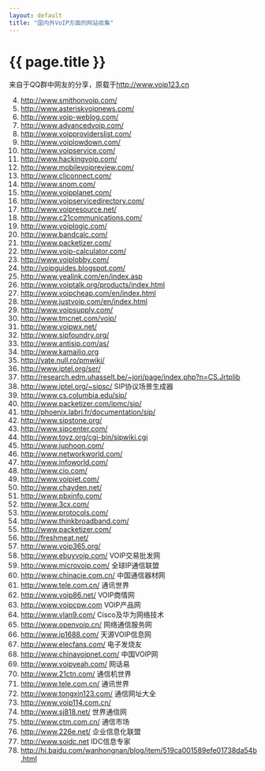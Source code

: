 ```yaml
---
layout: default
title: "国内外VoIP方面的网站收集"
---
```


# {{ page.title }}

来自于QQ群中网友的分享，原载于<http://www.voip123.cn>




004. <http://www.smithonvoip.com/>
005. <http://www.asteriskvoipnews.com/>
006. <http://www.voip-weblog.com/>
007. <http://www.advancedvoip.com/>
008. <http://www.voipproviderslist.com/>
009. <http://www.voiplowdown.com/>
010. <http://www.voipservice.com/>
011. <http://www.hackingvoip.com/>
012. <http://www.mobilevoipreview.com/>
013. <http://www.cliconnect.com/>
014. <http://www.snom.com/>
015. <http://www.voipplanet.com/>
016. <http://www.voipservicedirectory.com/>
017. <http://www.voipresource.net/>
018. <http://www.c21communications.com/>
021. <http://www.voiplogic.com/>
022. <http://www.bandcalc.com/>
023. <http://www.packetizer.com/>
024. <http://www.voip-calculator.com/>
025. <http://www.voiplobby.com/>
027. <http://voipguides.blogspot.com/>
028. <http://www.yealink.com/en/index.asp>
031. <http://www.voiptalk.org/products/index.html>
032. <http://www.voipcheap.com/en/index.html>
034. <http://www.justvoip.com/en/index.html>
035. <http://www.voipsupply.com/>
036. <http://www.tmcnet.com/voip/>
038. <http://www.voipwx.net/>
046. <http://www.sipfoundry.org/>
048. <http://www.antisip.com/as/>
049. <http://www.kamailio.org>
058. <http://yate.null.ro/pmwiki/>
059. <http://www.iptel.org/ser/>
061. <http://research.edm.uhasselt.be/~jori/page/index.php?n=CS.Jrtplib>
062. <http://www.iptel.org/~sipsc/> SIP协议场景生成器
063. <http://www.cs.columbia.edu/sip/>
065. <http://www.packetizer.com/ipmc/sip/>
066. <http://phoenix.labri.fr/documentation/sip/>
067. <http://www.sipstone.org/>
068. <http://www.sipcenter.com/>
070. <http://www.toyz.org/cgi-bin/sipwiki.cgi>
071. <http://www.juphoon.com/>
072. <http://www.networkworld.com/>
073. <http://www.infoworld.com/>
074. <http://www.cio.com/>
076. <http://www.voipjet.com/>
077. <http://www.chayden.net/>
078. <http://www.pbxinfo.com/>
079. <http://www.3cx.com/>
080. <http://www.protocols.com/>
081. <http://www.thinkbroadband.com/>
082. <http://www.packetizer.com/>
087. <http://freshmeat.net/>
090. <http://www.voip365.org/>
004. <http://www.ebuyvoip.com/>     VOIP交易批发网
005. <http://www.microvoip.com/>    全球IP通信联盟
008. <http://www.chinacie.com.cn/>  中国通信器材网
012. <http://www.tele.com.cn/>      通讯世界
015. <http://www.voip86.net/>       VOIP商情网
017. <http://www.voipcpw.com>       VOIP产品网
019. <http://www.vlan9.com/>        Cisco及华为网络技术
026. <http://www.openvoip.cn/>      网络通信服务网
030. <http://www.ip1688.com/>       天源VOIP信息网
033. <http://www.elecfans.com/>     电子发烧友
035. <http://www.chinavoipnet.com/> 中国VOIP网
037. <http://www.voipyeah.com/>     网话易
046. <http://www.21ctn.com/>        通信机世界
047. <http://www.tele.com.cn/>      通讯世界
050. <http://www.tongxin123.com/>   通信网址大全
057. <http://www.voip114.com.cn/>
060. <http://www.sj818.net/>         世界通信网
061. <http://www.ctm.com.cn/>        通信市场
066. <http://www.226e.net/>          企业信息化联盟
069. <http://www.soidc.net>          IDC信息专家
076. <http://hi.baidu.com/wanhongnan/blog/item/519ca001589efe01738da54b.html>
